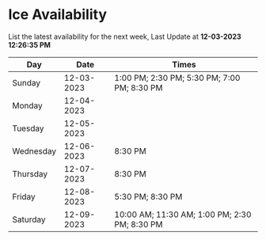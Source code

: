# Ice Availability

List the latest availability for the next week, Last Update at **12-03-2023 12:26:35 PM**

| Day         | Date        | Times       |
| ----------- | ----------- | ----------- |
|Sunday|12-03-2023|1:00 PM; 2:30 PM; 5:30 PM; 7:00 PM; 8:30 PM|
|Monday|12-04-2023||
|Tuesday|12-05-2023||
|Wednesday|12-06-2023|8:30 PM|
|Thursday|12-07-2023|8:30 PM|
|Friday|12-08-2023|5:30 PM; 8:30 PM|
|Saturday|12-09-2023|10:00 AM; 11:30 AM; 1:00 PM; 2:30 PM; 8:30 PM|
